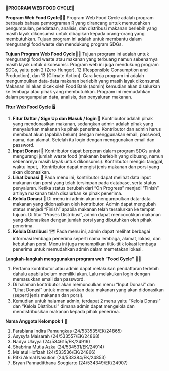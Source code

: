 🍛**PROGRAM WEB FOOD CYCLE**🍛

**Program Web Food Cycle**🍛🍚
Program Web Food Cycle adalah program berbasis bahasa pemrograman R yang dirancang untuk memudahkan pengumpulan, pendataan, analisis, dan distribusi makanan berlebih yang masih layak dikonsumsi untuk dibagikan kepada orang-orang yang membutuhkan. Tujuan program ini adalah untuk membantu dalam mengurangi food waste dan mendukung program SDGs.


**Tujuan Program Web Food Cycle**🍛🍚
Tujuan program ini adalah untuk mengurangi food waste atau makanan yang terbuang namun sebenarnya masih layak untuk dikonsumsi. Program web ini juga mendukung program SDGs, yaitu poin 2 (Zero Hunger), 12 (Responsible Consumption and Production), dan 13 (Climate Action). Cara kerja program ini adalah mengumpulkan data-data makanan berlebih yang masih layak dikonsumsi. Makanan ini akan dicek oleh Food Bank (admin) kemudian akan disalurkan ke lembaga atau pihak yang membutuhkan. Program ini memudahkan dalam pengumpulan data, analisis, dan penyaluran makanan. 


**Fitur Web Food Cycle** 🖥️
1. **Fitur Daftar / Sign Up dan Masuk / login** 🤳
Kontributor adalah pihak yang mendonasikan makanan, sedangkan admin adalah pihak yang menyalurkan makanan ke pihak penerima. Kontributor dan admin harus membuat akun (apabila belum) dengan menggunakan email, password, nama, dan alamat. Setelah itu login dengan menggunakan email dan password. 
2. **Input Donasi** 🍜
Kontributor dapat berperan dalam program SDGs untuk mengurangi jumlah waste food (makanan berlebih yang dibuang, namun sebenarnya masih layak untuk dikonsumsi). Kontributor mengisi tanggal, waktu input, . Kontributor dapat mengisi jenis makanan dan porsi yang akan didonasikan. 
3. **Lihat Donasi** 🍞
Pada menu ini, kontributor dapat melihat data input makanan dan porsi yang telah tersimpan pada database, serta status penyaluran. Ketika status berubah dari “On Progress” menjadi “Finish” artinya makanan telah disalurkan ke pihak penerima. 
4. **Kelola Donasi** 🍝
Di menu ini admin akan mengumpulkan data-data makanan yang didonasikan oleh kontributor. Admin dapat mengubah status menjadi “Finish” apabila makanan telah tersalurkan ke tempat tujuan. Di fitur “Proses Distribusi”, admin dapat mencocokkan makanan yang didonasikan dengan jumlah porsi yang dibutuhkan oleh pihak penerima. 
5. **Kelola Distribusi** 🗺️
Pada menu ini, admin dapat melihat berbagai informasi lembaga penerima seperti nama lembaga, alamat, lokasi, dan kebutuhan porsi. Menu ini juga menampilkan titik-titik lokasi lembaga penerima untuk memudahkan admin dalam memetakan lokasi. 


**Langkah-langkah menggunakan program web “Food Cycle”** 🍛🍚
1. Pertama kontributor atau admin dapat melakukan pendaftaran terlebih dahulu apabila belum memiliki akun. Lalu melakukan login dengan memasukkan email dan password.
2. Di halaman kontributor akan memunculkan menu “Input Donasi” dan “Lihat Donasi” untuk memasukkan data makanan yang akan didonasikan (seperti jenis makanan dan porsi).
3. Kemudian untuk halaman admin, terdapat 2 menu yaitu “Kelola Donasi” dan “Kelola Distribusi” dimana admin dapat mengelola dan mendistribusikan makanan kepada pihak penerima. 


**Nama Anggota Kelompok 1** 👥
1. Farabiana Indira Pamungkas	    (24/533535/EK/24865)
2. Asysyfa Maisarah 		            (24/533557/EK/24868)
3. Nadya Ulayya			              (24/534615/EK/24919)
4. Shabrina Mutia Azka		          (24/534531/EK/24914)
5. Ma'atul Hofizah			          (24/533536/EK/24866)
6. Rifki Akmal Nasution		        (24/533384/EK/24853)
7. Bryan Pannaditthana Soegiarto   (24/534349/EK/24907)
